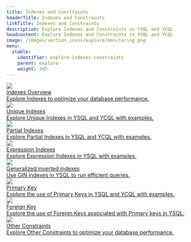 ```yaml
---
title: Indexes and Constraints
headerTitle: Indexes and Constraints
linkTitle: Indexes and Constraints
description: Explore Indexes and Constraints in YSQL and YCQL
headcontent: Explore Indexes and Constraints in YSQL and YCQL
image: /images/section_icons/explore/monitoring.png
menu:
  stable:
    identifier: explore-indexes-constraints
    parent: explore
    weight: 245
---
```



<div class="row">

 <div class="col-12 col-md-6 col-lg-12 col-xl-6">
    <a class="section-link icon-offset" href="overview/">
      <div class="head">
        <img class="icon" src="/images/section_icons/develop/learn.png" aria-hidden="true"/>
        <div class="title">Indexes Overview</div>
      </div>
      <div class="body">
          Explore Indexes to optimize your database performance.
      </div>
    </a>
  </div>

  <div class="col-12 col-md-6 col-lg-12 col-xl-6">
    <a class="section-link icon-offset" href="unique-index-ysql/">
      <div class="head">
        <img class="icon" src="/images/section_icons/develop/learn.png" aria-hidden="true"/>
        <div class="title">Unique Indexes</div>
      </div>
      <div class="body">
          Explore Unique Indexes in YSQL and YCQL with examples.
      </div>
    </a>
  </div>

  <div class="col-12 col-md-6 col-lg-12 col-xl-6">
    <a class="section-link icon-offset" href="partial-index-ysql/">
      <div class="head">
        <img class="icon" src="/images/section_icons/develop/learn.png" aria-hidden="true"/>
        <div class="title">Partial Indexes</div>
      </div>
      <div class="body">
          Explore Partial Indexes in YSQL and YCQL with examples.
      </div>
    </a>
  </div>

  <div class="col-12 col-md-6 col-lg-12 col-xl-6">
    <a class="section-link icon-offset" href="expression-index-ysql/">
      <div class="head">
        <img class="icon" src="/images/section_icons/develop/learn.png" aria-hidden="true"/>
        <div class="title">Expression Indexes</div>
      </div>
      <div class="body">
          Explore Expression Indexes in YSQL with examples.
      </div>
    </a>
  </div>

  <div class="col-12 col-md-6 col-lg-12 col-xl-6">
    <a class="section-link icon-offset" href="gin/">
      <div class="head">
        <img class="icon" src="/images/section_icons/develop/learn.png" aria-hidden="true"/>
        <div class="title">Generalized inverted indexes</div>
      </div>
      <div class="body">
          Use GIN indexes in YSQL to run efficient queries.
      </div>
    </a>
  </div>

  <div class="col-12 col-md-6 col-lg-12 col-xl-6">
    <a class="section-link icon-offset" href="primary-key-ysql/">
      <div class="head">
        <img class="icon" src="/images/section_icons/develop/learn.png" aria-hidden="true"/>
        <div class="title">Primary Key</div>
      </div>
      <div class="body">
          Explore the use of Primary Keys in YSQL and YCQL with examples.
      </div>
    </a>
  </div>

   <div class="col-12 col-md-6 col-lg-12 col-xl-6">
    <a class="section-link icon-offset" href="foreign-key-ysql/">
      <div class="head">
        <img class="icon" src="/images/section_icons/develop/learn.png" aria-hidden="true"/>
        <div class="title">Foreign Key</div>
      </div>
      <div class="body">
          Explore the use of Foreign Keys associated with Primary keys in YSQL.
      </div>
    </a>
  </div>

  <div class="col-12 col-md-6 col-lg-12 col-xl-6">
    <a class="section-link icon-offset" href="other-constraints/">
      <div class="head">
        <img class="icon" src="/images/section_icons/develop/learn.png" aria-hidden="true"/>
        <div class="title">Other Constraints</div>
      </div>
      <div class="body">
          Explore Other Constraints to optimize your database performance.
      </div>
    </a>
 </div>
</div>
